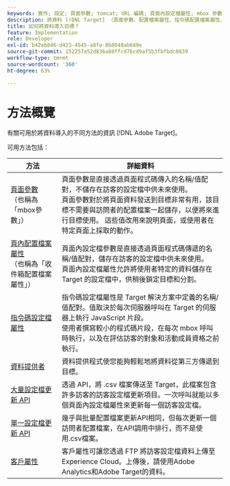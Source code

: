 ```yaml
---
keywords: 實作; 設定; 頁面參數; tomcat; URL 編碼; 頁面內設定檔屬性; mbox 參數; 指令碼設定檔屬性; 大量設定檔更新 API; 單一檔案更新 API; 客戶屬性; 資料提供者
description: 將資料 [!DNL Target] （頁面參數、配置檔案屬性、指令碼配置檔案屬性、資料提供程式、單個和批量配置檔案更新API、客戶屬性）。
title: 如何將資料導入目標？
feature: Implementation
role: Developer
exl-id: b42eb846-d423-4545-a8fe-0b8048ab689e
source-git-commit: 152257a52d836a88ffcd76cd9af5b3fbfbdc0839
workflow-type: tm+mt
source-wordcount: '360'
ht-degree: 63%

---
```


# 方法概覽

有關可用於將資料導入的不同方法的資訊 [!DNL Adobe Target]。

可用方法包括：

| 方法 | 詳細資料 |
| --- | --- |
| [頁面參數](/help/main/c-implementing-target/c-considerations-before-you-implement-target/c-methods-to-get-data-into-target/page-parameters.md)<br>（也稱為「mbox參數」） | 頁面參數是直接透過頁面程式碼傳入的名稱/值配對，不儲存在訪客的設定檔中供未來使用。<br>頁面參數對於將頁面資料發送到目標非常有用，該目標不需要與訪問者的配置檔案一起儲存，以便將來進行目標使用。 這些值改用來說明頁面，或使用者在特定頁面上採取的動作。 |
| [頁內配置檔案屬性](/help/main/c-implementing-target/c-considerations-before-you-implement-target/c-methods-to-get-data-into-target/in-page-profile-attributes.md)<br>（也稱為「收件箱配置檔案屬性」） | 頁面內設定檔參數是直接透過頁面程式碼傳遞的名稱/值配對，儲存在訪客的設定檔中供未來使用。<br>頁面內設定檔屬性允許將使用者特定的資料儲存在 Target 的設定檔中，供稍後鎖定目標和分割。 |
| [指令碼設定檔屬性](/help/main/c-implementing-target/c-considerations-before-you-implement-target/c-methods-to-get-data-into-target/script-profile-attributes.md) | 指令碼設定檔屬性是 Target 解決方案中定義的名稱/值配對。值取決於每次伺服器呼叫在 Target 的伺服器上執行 JavaScript 片段。<br>使用者撰寫較小的程式碼片段，在每次 mbox 呼叫時執行，以及在評估訪客的對象和活動成員資格之前執行。 |
| [資料提供者](/help/main/c-implementing-target/c-considerations-before-you-implement-target/c-methods-to-get-data-into-target/data-providers.md) | 資料提供程式使您能夠輕鬆地將資料從第三方傳遞到目標。 |
| [大量設定檔更新 API](/help/main/c-implementing-target/c-considerations-before-you-implement-target/c-methods-to-get-data-into-target/bulk-profile-update-api.md) | 透過 API，將 .csv 檔案傳送至 Target，此檔案包含許多訪客的訪客設定檔更新項目。一次呼叫就能以多個頁面內設定檔屬性來更新每一個訪客設定檔。 |
| [單一設定檔更新 API](/help/main/c-implementing-target/c-considerations-before-you-implement-target/c-methods-to-get-data-into-target/single-profile-update-api.md) | 幾乎與批量配置檔案更新API相同，但每次更新一個訪問者配置檔案，在API調用中排行，而不是使用.csv檔案。 |
| [客戶屬性](/help/main/c-implementing-target/c-considerations-before-you-implement-target/c-methods-to-get-data-into-target/customer-attributes.md) | 客戶屬性可讓您透過 FTP 將訪客設定檔資料上傳至 Experience Cloud。上傳後，請使用Adobe Analytics和Adobe Target的資料。 |












